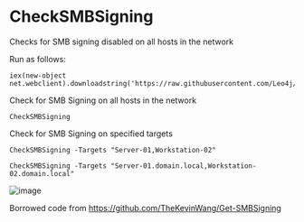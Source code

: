 # CheckSMBSigning
Checks for SMB signing disabled on all hosts in the network

Run as follows:

```
iex(new-object net.webclient).downloadstring('https://raw.githubusercontent.com/Leo4j/CheckSMBSigning/main/CheckSMBSigning.ps1')
```

Check for SMB Signing on all hosts in the network

```
CheckSMBSigning
```

Check for SMB Signing on specified targets

```
CheckSMBSigning -Targets "Server-01,Workstation-02"
```
```
CheckSMBSigning -Targets "Server-01.domain.local,Workstation-02.domain.local"
```

![image](https://github.com/Leo4j/CheckSMBSigning/assets/61951374/b051bf4a-7caf-4c6f-9c2a-211653c35ee6)

Borrowed code from https://github.com/TheKevinWang/Get-SMBSigning
